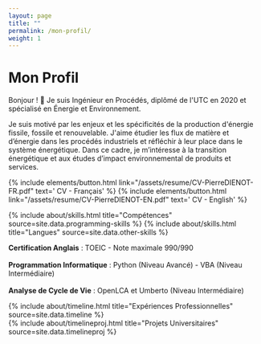 ```yaml
---
layout: page
title: ""
permalink: /mon-profil/
weight: 1
---
```


# **Mon Profil**

Bonjour ! :wave: Je suis Ingénieur en Procédés, diplômé de l'UTC en 2020 et spécialisé en Énergie et Environnement.<br>

Je suis motivé par les enjeux et les spécificités de la production d'énergie fissile, fossile et renouvelable. J'aime étudier les flux de matière et d’énergie dans les procédés industriels et réfléchir à leur place dans le système énergétique. Dans ce cadre, je m’intéresse à la transition énergétique et aux études d’impact environnemental de produits et services.

 <p class="text-center">{% include elements/button.html link="/assets/resume/CV-PierreDIENOT-FR.pdf" text='<i class="far fa-file-pdf  fa-1x align-self-center"></i> CV - Français' %}
 {% include elements/button.html link="/assets/resume/CV-PierreDIENOT-EN.pdf" text='<i class="far fa-file-pdf  fa-1x align-self-center"></i> CV - English' %}</p>

<div class="row">
{% include about/skills.html title="Compétences" source=site.data.programming-skills %}
{% include about/skills.html title="Langues" source=site.data.other-skills %}
</div>

<b>Certification Anglais</b> : TOEIC - Note maximale 990/990 <br><br>
<b>Programmation Informatique</b> : Python (Niveau Avancé) - VBA (Niveau Intermédiaire)<br><br>
<b>Analyse de Cycle de Vie</b> : OpenLCA et Umberto (Niveau Intermédiaire)

<div class="row">
{% include about/timeline.html title="Expériences Professionnelles" source=site.data.timeline %}
</div>

<div class="row">
{% include about/timelineproj.html title="Projets Universitaires" source=site.data.timelineproj %}
</div>


